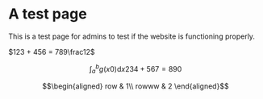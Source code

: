 
# A test page

This is a test page for admins to test if the website is functioning properly.

$123 + 456 = 789\frac12$


$$ \int_a^b g(x0) \text{d} x234+567=890 $$

```math
\begin{aligned}
row & 1\\
rowww & 2
\end{aligned}
```



